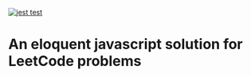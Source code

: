 [![jest test](https://github.com/RayJune/eloquent-leetcode-by-javascript/actions/workflows/jest-test.yml/badge.svg)](https://github.com/RayJune/eloquent-leetcode-by-javascript/actions/workflows/jest-test.yml)

# An eloquent javascript solution for LeetCode problems
